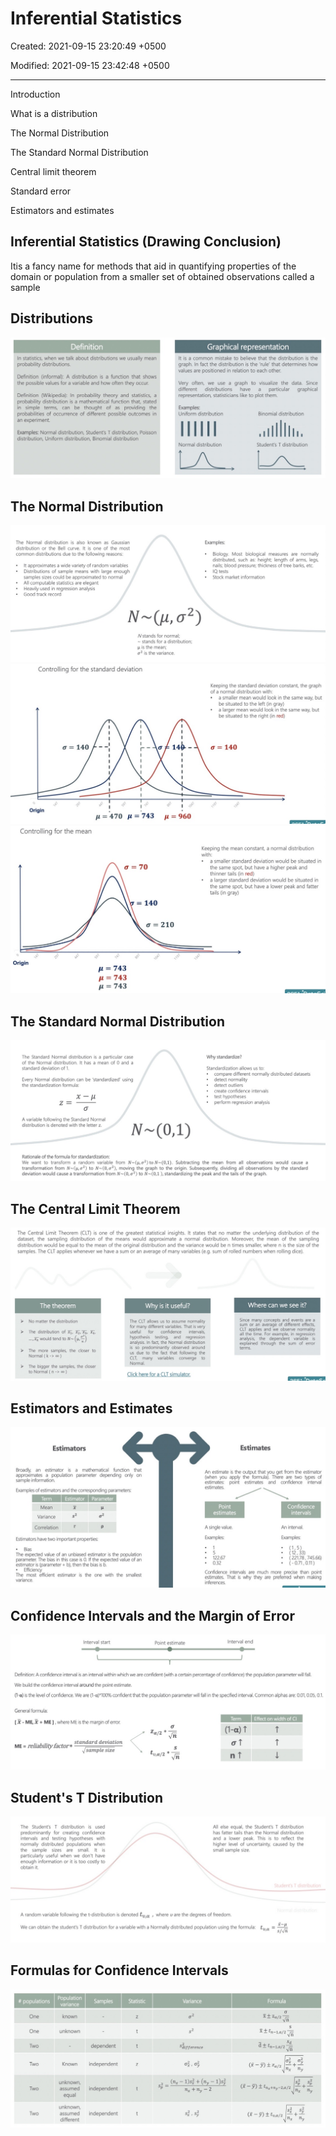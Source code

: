 # Inferential Statistics

Created: 2021-09-15 23:20:49 +0500

Modified: 2021-09-15 23:42:48 +0500

---

Introduction

What is a distribution

The Normal Distribution

The Standard Normal Distribution

Central limit theorem

Standard error

Estimators and estimates
## Inferential Statistics (Drawing Conclusion)

Itis a fancy name for methods that aid in quantifying properties of the domain or population from a smaller set of obtained observations called a sample
## Distributions

![image](media/Inferential-Statistics-image1.jpg)
## The Normal Distribution

![image](media/Inferential-Statistics-image2.jpg)
![image](media/Inferential-Statistics-image3.jpg)
![image](media/Inferential-Statistics-image4.jpg)
## The Standard Normal Distribution

![image](media/Inferential-Statistics-image5.jpg)
## The Central Limit Theorem

![image](media/Inferential-Statistics-image6.jpg)
## Estimators and Estimates

![image](media/Inferential-Statistics-image7.jpg)
## Confidence Intervals and the Margin of Error

![image](media/Inferential-Statistics-image8.jpg)

## Student's T Distribution

![image](media/Inferential-Statistics-image9.jpg)

## Formulas for Confidence Intervals

![image](media/Inferential-Statistics-image10.jpg)
